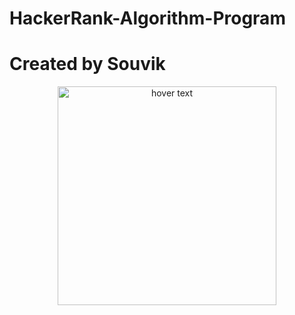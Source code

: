 # HackerRank-Algorithm-Program

<h1>Created by Souvik</h1>
<p align="center">
  <img src="https://additionalknowledge.files.wordpress.com/2017/12/hackerrank.png" width="350" title="hover text">
</p>
